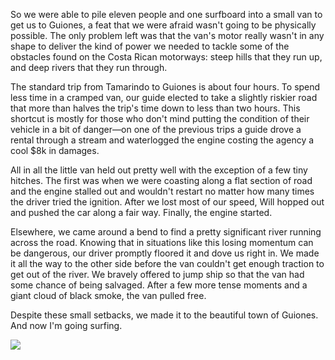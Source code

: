 So we were able to pile eleven people and one surfboard into a small van to get us to Guiones, a feat that we were afraid wasn't going to be physically possible. The only problem left was that the van's motor really wasn't in any shape to deliver the kind of power we needed to tackle some of the obstacles found on the Costa Rican motorways: steep hills that they run up, and deep rivers that they run through.

The standard trip from Tamarindo to Guiones is about four hours. To spend less time in a cramped van, our guide elected to take a slightly riskier road that more than halves the trip's time down to less than two hours. This shortcut is mostly for those who don't mind putting the condition of their vehicle in a bit of danger&mdash;on one of the previous trips a guide drove a rental through a stream and waterlogged the engine costing the agency a cool $8k in damages.

All in all the little van held out pretty well with the exception of a few tiny hitches. The first was when we were coasting along a flat section of road and the engine stalled out and wouldn't restart no matter how many times the driver tried the ignition. After we lost most of our speed, Will hopped out and pushed the car along a fair way. Finally, the engine started.

Elsewhere, we came around a bend to find a pretty significant river running across the road. Knowing that in situations like this losing momentum can be dangerous, our driver promptly floored it and dove us right in. We made it all the way to the other side before the van couldn't get enough traction to get out of the river. We bravely offered to jump ship so that the van had some chance of being salvaged. After a few more tense moments and a giant cloud of black smoke, the van pulled free.

Despite these small setbacks, we made it to the beautiful town of Guiones. And now I'm going surfing.

<div class="figure_plain"><a href="http://www.flickr.com/photos/brandurleach/5382640250/in/set-72157625765863111/"><img src="http://farm6.static.flickr.com/5205/5382640246_9e269b7457.jpg" /></a></div>
